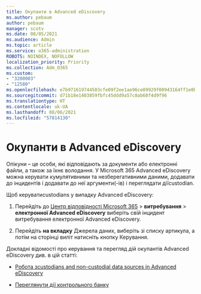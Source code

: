 ```yaml
---
title: Окупанти в Advanced eDiscovery
ms.author: pebaum
author: pebaum
manager: scotv
ms.date: 08/05/2021
ms.audience: Admin
ms.topic: article
ms.service: o365-administration
ROBOTS: NOINDEX, NOFOLLOW
localization_priority: Priority
ms.collection: Adm_O365
ms.custom:
- "3200003"
- "12580"
ms.openlocfilehash: e7b971619744503cfe09f2ee1ae96ce89929f00943164ff1e0b26e15e74ab8b9
ms.sourcegitcommit: d71b18e1403859fbfc45ddd9a57c8ab68f4d9f96
ms.translationtype: HT
ms.contentlocale: uk-UA
ms.lasthandoff: 08/06/2021
ms.locfileid: "57814130"
---
```

# <a name="custodians-in-advanced-ediscovery"></a>Окупанти в Advanced eDiscovery

Опікуни – це особи, які відповідають за документи або електронні файли, а також за їхнє володання. У Microsoft 365 Advanced eDiscovery можна керувати кумулятивними та незберегативними даними, додавати до інцидентів і додавати до неї аргументи(-ів) і переглядати діїcustodian.

Щоб керуватиcustodians у випадку Advanced eDiscovery:

1. Перейдіть до [Центр відповідності Microsoft 365](https://compliance.microsoft.com/)  >  **витребування**  >  **електронної Advanced eDiscovery** виберіть свій інцидент витребування електронної Advanced eDiscovery.

1. Перейдіть **на вкладку** Джерела даних, виберіть зі списку артикула, а потім на сторінці виліт натисніть кнопку Керування. 

Докладні відомості про керування та перегляд дій окупантів Advanced eDiscovery див. в цій статті:

- [Робота зcustodians and non-custodial data sources in Advanced eDiscovery](/microsoft-365/compliance/managing-custodians)

- [Переглянути дії контрольного банку](/microsoft-365/compliance/view-custodian-activity)